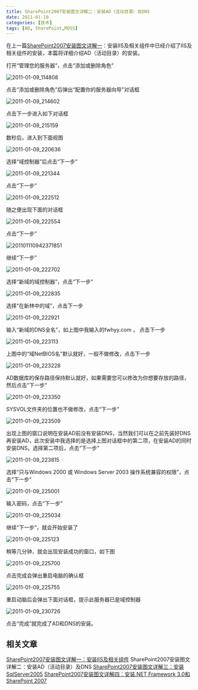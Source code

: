 ```yaml
---
title: SharePoint2007安装图文详解二：安装AD（活动目录）及DNS
date: 2011-01-10
categories: [技术]
tags: [AD, SharePoint,MOSS]
---
```


在上一篇[SharePoint2007安装图文详解一](http://blog.fwhyy.com/2011/01/iis-install/)：安装IIS及相关组件中已经介绍了IIS及相关组件的安装，本篇将详细介绍AD（活动目录）的安装。

打开“管理您的服务器”，点击“添加或删除角色”

![2011-01-09_114808](https://cdn.jsdelivr.net/gh/oec2003/hblog-images/img/202201300710078.gif)

点击“添加或删除角色”后弹出“配置你的服务器向导”对话框

![2011-01-09_214602](https://cdn.jsdelivr.net/gh/oec2003/hblog-images/img/202201300710969.gif)

点击下一步进入如下对话框

![2011-01-09_215159](https://cdn.jsdelivr.net/gh/oec2003/hblog-images/img/202201300710727.gif)

数秒后，进入到下面视图

![2011-01-09_220636](https://cdn.jsdelivr.net/gh/oec2003/hblog-images/img/202201300710662.gif)

选择“域控制器”后点击“下一步”

![2011-01-09_221344](https://cdn.jsdelivr.net/gh/oec2003/hblog-images/img/202201300711867.gif)

点击“下一步”

![2011-01-09_222512](https://cdn.jsdelivr.net/gh/oec2003/hblog-images/img/202201300711508.gif)

随之便出现下面的对话框

![2011-01-09_222554](https://cdn.jsdelivr.net/gh/oec2003/hblog-images/img/202201300711990.gif)

点击“下一步”

![201101110942371851](https://cdn.jsdelivr.net/gh/oec2003/hblog-images/img/202201300711554.gif)

继续“下一步”

![2011-01-09_222702](https://cdn.jsdelivr.net/gh/oec2003/hblog-images/img/202201300711403.gif)

选择“新域的域控制器”，点击“下一步”

![2011-01-09_222835](https://cdn.jsdelivr.net/gh/oec2003/hblog-images/img/202201300711674.gif)

选择“在新林中的域”，点击下一步

![2011-01-09_222921](https://cdn.jsdelivr.net/gh/oec2003/hblog-images/img/202201300712352.gif)

输入“新域的DNS全名”，如上图中我输入的fwhyy.com ， 点击下一步

![2011-01-09_223113](https://cdn.jsdelivr.net/gh/oec2003/hblog-images/img/202201300712108.gif)

上图中的“域NetBIOS名”默认就好，一般不做修改，点击下一步

![2011-01-09_223228](https://cdn.jsdelivr.net/gh/oec2003/hblog-images/img/202201300712290.gif)

AD数据库的保存路径保持默认就好，如果需要您可以修改为你想要存放的路径，然后点击“下一步”

![2011-01-09_223350](https://cdn.jsdelivr.net/gh/oec2003/hblog-images/img/202201300712760.gif)

SYSVOL文件夹的位置也不做修改，点击“下一步”

![2011-01-09_223509](https://cdn.jsdelivr.net/gh/oec2003/hblog-images/img/202201300713949.gif)

出现上图的窗口说明在安装AD前没有安装DNS，当然我们可以在之前先装好DNS再安装AD，此次安装中我选择的是选择上图对话框中的第二项，在安装AD的同时安装DNS。选择第二项后，点击“下一步”

![2011-01-09_223815](https://cdn.jsdelivr.net/gh/oec2003/hblog-images/img/202201300713948.gif)

选择“只与Windows 2000 或 Windows Server 2003 操作系统兼容的权限”，点击“下一步”

![2011-01-09_225001](https://cdn.jsdelivr.net/gh/oec2003/hblog-images/img/202201300713483.gif)

输入密码，点击“下一步”

![2011-01-09_225034](https://cdn.jsdelivr.net/gh/oec2003/hblog-images/img/202201300713240.gif)

继续“下一步”，就会开始安装了

![2011-01-09_225123](https://cdn.jsdelivr.net/gh/oec2003/hblog-images/img/202201300713152.gif)

稍等几分钟，就会出现安装成功的窗口，如下图

![2011-01-09_225700](https://cdn.jsdelivr.net/gh/oec2003/hblog-images/img/202201300713343.gif)

点击完成会弹出重启电脑的确认框

![2011-01-09_225755](https://cdn.jsdelivr.net/gh/oec2003/hblog-images/img/202201300713258.gif)

重启动脑后会弹出下面对话框，提示此服务器已是域控制器

![2011-01-09_230726](https://cdn.jsdelivr.net/gh/oec2003/hblog-images/img/202201300714657.gif)

点击“完成”就完成了AD和DNS的安装。

## 相关文章

[SharePoint2007安装图文详解一：安装IIS及相关组件](http://blog.fwhyy.com/2011/01/iis-install/)
SharePoint2007安装图文详解二：安装AD（活动目录）及DNS
[SharePoint2007安装图文详解三：安装SqlServer2005](http://blog.fwhyy.com/2011/01/install-sqlserver2005/)
[SharePoint2007安装图文详解四：安装.NET Framework 3.0和SharePoint 2007](http://blog.fwhyy.com/2011/01/installation-of-the-net-framework-3-0-and-sharepoint-2007/)

